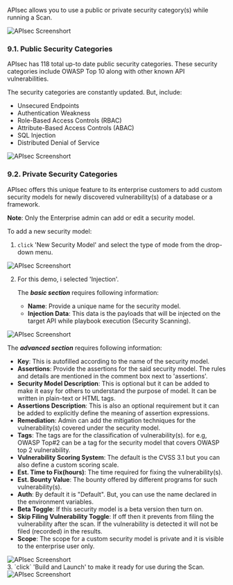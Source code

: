 APIsec allows you to use a public or private security category(s) while running a Scan.

<img alt="APIsec Screenshort" src="https://user-images.githubusercontent.com/75529175/166119715-6dc082bd-ea19-4d20-9700-8e2b883fa44b.png" />

### **9.1. Public Security Categories**
APIsec has 118 total up-to date public security categories. These security categories include OWASP Top 10 along with other known API vulnerabilities. 

The security categories are constantly updated. But, include:

- Unsecured Endpoints 
- Authentication Weakness
- Role-Based Access Controls (RBAC)
- Attribute-Based Access Controls (ABAC)
- SQL Injection
- Distributed Denial of Service 
      
<img alt="APIsec Screenshort" src="https://user-images.githubusercontent.com/75529175/166119698-502254b7-519d-408c-bd34-e8a2666d6bd4.png" />

### **9.2. Private Security Categories**
APIsec offers this unique feature to its enterprise customers to add custom security models for newly discovered vulnerability(s) of a database or a framework. 

**Note**: Only the Enterprise admin can add or edit a security model. 

To add a new security model:

1. `click` 'New Security Model' and select the type of mode from the drop-down menu. <br>
<img alt="APIsec Screenshort" src="https://user-images.githubusercontent.com/75529175/166119699-40a61d6a-f0bf-4303-b114-22c6612082ef.png" />

2. For this demo, i selected 'Injection'.
   
   The ***basic section*** requires following information:
   
   - **Name**: Provide a unique name for the security model.
   - **Injection Data**: This data is the payloads that will be injected on the target API while playbook execution (Security Scanning). 
     
<img alt="APIsec Screenshort" src="https://user-images.githubusercontent.com/75529175/166119702-91656384-e946-4d3c-9a06-27b8169bffde.png" />
   
   The ***advanced section*** requires following information: 
   
   - **Key**: This is autofilled according to the name of the security model.
   - **Assertions**: Provide the assertions for the said security model. The rules and details are mentioned in the comment box next to 'assertions'.
   - **Security Model Description**: This is optional but it can be added to make it easy for others to understand the purpose of model. It can be written in plain-text or HTML tags. 
   - **Assertions Description**: This is also an optional requirement but it can be added to explicitly define the meaning of assertion expressions.
   - **Remediation**: Admin can add the mitigation techniques for the vulnerability(s) covered under the security model. 
   - **Tags**: The tags are for the classification of vulnerability(s). for e.g, OWASP Top#2 can be a tag for the security model that covers OWASP top 2 vulnerability.
   - **Vulnerability Scoring System**: The default is the CVSS 3.1 but you can also define a custom scoring scale. 
   - **Est. Time to Fix(hours)**: The time required for fixing the vulnerability(s).
   - **Est. Bounty Value**: The bounty offered by different programs for such vulnerability(s).
   - **Auth**: By default it is "Default". But, you can use the name declared in the environment variables. 
   - **Beta Toggle**: If this security model is a beta version then turn on. 
   - **Skip Filing Vulnerability Toggle**:  If off then it prevents from filing the vulnerability after the scan. If the vulnerability is detected it will not be filed (recorded) in the results. 
   - **Scope**: The scope for a custom security model is private and it is visible to the enterprise user only.
 
 <img alt="APIsec Screenshort" src="https://user-images.githubusercontent.com/75529175/166119704-061d4b3c-0234-4bbf-904e-c7b5b50120e1.png"/>
<br>
3. `click` 'Build and Launch' to make it ready for use during the Scan.
    
<img alt="APIsec Screenshort" src="https://user-images.githubusercontent.com/75529175/166119708-5d3ada1e-4701-418b-89df-082aba0b8a7c.png"/>